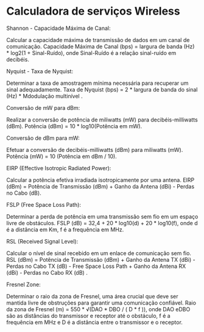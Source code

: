 # Calculadora de serviços Wireless

Shannon - Capacidade Máxima de Canal:

Calcular a capacidade máxima de transmissão de dados em um canal de comunicação.
Capacidade Máxima de Canal (bps) = largura de banda (Hz) * log2(1 + Sinal-Ruído), onde Sinal-Ruído é a relação sinal-ruído em decibéis.


Nyquist - Taxa de Nyquist:

Determinar a taxa de amostragem mínima necessária para recuperar um sinal adequadamente.
Taxa de Nyquist (bps) = 2 * largura de banda do sinal (Hz) * Mdodulação multinível .


Conversão de mW para dBm:

Realizar a conversão de potência de miliwatts (mW) para decibéis-milliwatts (dBm).
Potência (dBm) = 10 * log10(Potência em mW).


Conversão de dBm para mW:

Efetuar a conversão de decibéis-milliwatts (dBm) para miliwatts (mW).
 Potência (mW) = 10 (Potência em dBm / 10).


EIRP (Effective Isotropic Radiated Power):

Calcular a potência efetiva irradiada isotropicamente por uma antena.
EIRP (dBm) = Potência de Transmissão (dBm) + Ganho da Antena (dBi) - Perdas no Cabo (dB).


FSLP (Free Space Loss Path):

Determinar a perda de potência em uma transmissão sem fio em um espaço livre de obstáculos.
FSLP (dB) = 32,4 + 20 * log10(d) + 20 * log10(f), onde d é a distância em Km, f é a frequência em MHz.


RSL (Received Signal Level):

Calcular o nível de sinal recebido em um enlace de comunicação sem fio.
RSL (dBm) = Potência de Transmissão (dBm) + Ganho da Antena TX (dBi) - Perdas no Cabo TX (dB) - Free Space Loss Path  + Ganho da Antena RX (dBi) - Perdas no Cabo RX (dB) .


Fresnel Zone:

Determinar o raio da zona de Fresnel, uma área crucial que deve ser mantida livre de obstruções para garantir uma comunicação confiável.
Raio da zona de Fresnel (m) = 550 * √(DAO * DBO / ( D * f )), onde DAO eDBO são as distâncias do transmissor e receptor até o obstáculo, f é a frequência em MHz e D é a distância entre o transmissor e o receptor.
